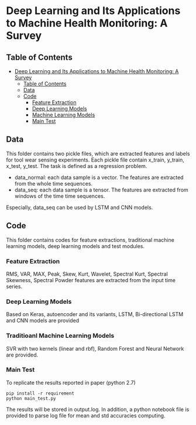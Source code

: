 # Deep Learning and Its Applications to Machine Health Monitoring: A Survey

## Table of Contents

<!-- TOC START min:1 max:3 link:true update:true -->
- [Deep Learning and Its Applications to Machine Health Monitoring: A Survey](#DL-MHMS)
  - [Table of Contents](#table-of-contents)
  - [Data](#data)
  - [Code](#recently-view)
    - [Feature Extraction](#feature-extraction)
    - [Deep Learning Models](#DL-models)
    - [Machine Learning Models](#ml-models)
    - [Main Test](#maintest)
<!-- TOC END -->



## Data
This folder contains two pickle files, which are extracted features and labels for tool wear sensing experiments. Each pickle file contain x_train, y_train, x_test, y_test. The task is defined as a regression problem.

- data_normal: each data sample is a vector. The features are extracted from the whole time sequences. 
- data_seq: each data sample is a tensor. The features are extracted from windows of the time time sequences. 

Especially, data_seq can be used by LSTM and CNN models. 

## Code
This folder contains codes for feature extractions, traditional machine learning models, deep learning models and test modules. 

### Feature Extraction
RMS, VAR, MAX, Peak, Skew, Kurt, Wavelet, Spectral Kurt, Spectral Skewness, Spectral Powder features are extracted from the input time series. 

### Deep Learning Models
Based on Keras, autoencoder and its variants, LSTM, Bi-directional LSTM and CNN models are provided

### Traditioanl Machine Learning Models
SVR with two kernels (linear and rbf), Random Forest and Neural Network are provided.

### Main Test

To replicate the results reported in paper (python 2.7)
```
pip install -r requirement 
python main_test.py
```
The results will be stored in output.log. In addition, a python notebook file is provided to parse log file for mean and std accuracies computing. 

